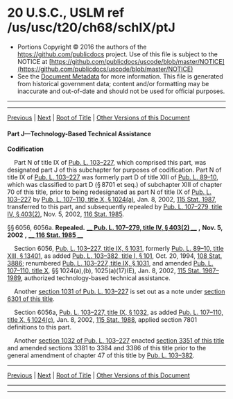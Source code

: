 ---
---

# 20 U.S.C., USLM ref /us/usc/t20/ch68/schIX/ptJ

* Portions Copyright © 2016 the authors of the https://github.com/publicdocs project.
  Use of this file is subject to the NOTICE at [https://github.com/publicdocs/uscode/blob/master/NOTICE](https://github.com/publicdocs/uscode/blob/master/NOTICE)
* See the [Document Metadata](././../../../../../..//README.md) for more information.
  This file is generated from historical government data; content and/or formatting may be inaccurate and out-of-date and should not be used for official purposes.

----------
----------

[Previous](./../../../../../..//us/usc/t20/ch68/schIX/ptI/m__us_usc_t20_ch68_schIX_ptI.md) | [Next](./../../../../../..//us/usc/t20/ch68/schX/m__us_usc_t20_ch68_schX.md) | [Root of Title](./../../../../../../) | [Other Versions of this Document](https://publicdocs.github.io/go/links?ns=uslm&ref=%2Fus%2Fusc%2Ft20%2Fch68%2FschIX%2FptJ)

#### Part J—Technology-Based Technical Assistance

 __Codification__ 

    Part N of title IX of [Pub. L. 103–227][/us/pl/103/227], which comprised this part, was designated part J of this subchapter for purposes of codification. Part N of title IX of [Pub. L. 103–227][/us/pl/103/227] was formerly part D of title XIII of [Pub. L. 89–10][/us/pl/89/10], which was classified to part D (§ 8701 et seq.) of subchapter XIII of chapter 70 of this title, prior to being redesignated as part N of title IX of [Pub. L. 103–227][/us/pl/103/227] by [Pub. L. 107–110, title X, § 1024(a)][/us/pl/107/110/s1024/a], Jan. 8, 2002, [115 Stat. 1987][/us/stat/115/1987], transferred to this part, and subsequently repealed by [Pub. L. 107–279, title IV, § 403(2)][/us/pl/107/279/s403/2], Nov. 5, 2002, [116 Stat. 1985][/us/stat/116/1985].

§§ 6056, 6056a. __Repealed.__  __[__  __Pub. L. 107–279, title IV, § 403(2)__  __][/us/pl/107/279/s403/2]__  __,__  __Nov. 5, 2002__  __,__  __[__  __116 Stat. 1985__  __][/us/stat/116/1985]__ 

    Section 6056, [Pub. L. 103–227, title IX, § 1031][/us/pl/103/227/s1031], formerly [Pub. L. 89–10, title XIII, § 13401][/us/pl/89/10/s13401], as added [Pub. L. 103–382, title I, § 101][/us/pl/103/382/s101], Oct. 20, 1994, [108 Stat. 3886][/us/stat/108/3886]; renumbered [Pub. L. 103–227, title IX, § 1031][/us/pl/103/227/s1031], and amended [Pub. L. 107–110, title X][/us/pl/107/110], §§ 1024(a),(b), 1025(a)(17)(E), Jan. 8, 2002, [115 Stat. 1987–1989][/us/stat/115/1987-1989], authorized technology-based technical assistance.

    Another [section 1031 of Pub. L. 103–227][/us/pl/103/227/s1031] is set out as a note under [section 6301 of this title][/us/usc/t20/s6301].

    Section 6056a, [Pub. L. 103–227, title IX, § 1032][/us/pl/103/227/s1032], as added [Pub. L. 107–110, title X, § 1024(c)][/us/pl/107/110/s1024/c], Jan. 8, 2002, [115 Stat. 1988][/us/stat/115/1988], applied section 7801 definitions to this part.

    Another [section 1032 of Pub. L. 103–227][/us/pl/103/227/s1032] enacted [section 3351 of this title][/us/usc/t20/s3351] and amended sections 3381 to 3384 and 3386 of this title prior to the general amendment of chapter 47 of this title by [Pub. L. 103–382][/us/pl/103/382].

----------

[Previous](./../../../../../..//us/usc/t20/ch68/schIX/ptI/m__us_usc_t20_ch68_schIX_ptI.md) | [Next](./../../../../../..//us/usc/t20/ch68/schX/m__us_usc_t20_ch68_schX.md) | [Root of Title](./../../../../../../) | [Other Versions of this Document](https://publicdocs.github.io/go/links?ns=uslm&ref=%2Fus%2Fusc%2Ft20%2Fch68%2FschIX%2FptJ)

----------
----------

[/us/pl/103/227]: https://publicdocs.github.io/go/links?ns=uslm&ref=%2Fus%2Fpl%2F103%2F227
[/us/pl/103/227]: https://publicdocs.github.io/go/links?ns=uslm&ref=%2Fus%2Fpl%2F103%2F227
[/us/pl/89/10]: https://publicdocs.github.io/go/links?ns=uslm&ref=%2Fus%2Fpl%2F89%2F10
[/us/pl/103/227]: https://publicdocs.github.io/go/links?ns=uslm&ref=%2Fus%2Fpl%2F103%2F227
[/us/pl/107/110/s1024/a]: https://publicdocs.github.io/go/links?ns=uslm&ref=%2Fus%2Fpl%2F107%2F110%2Fs1024%2Fa
[/us/stat/115/1987]: https://publicdocs.github.io/go/links?ns=uslm&ref=%2Fus%2Fstat%2F115%2F1987
[/us/pl/107/279/s403/2]: https://publicdocs.github.io/go/links?ns=uslm&ref=%2Fus%2Fpl%2F107%2F279%2Fs403%2F2
[/us/stat/116/1985]: https://publicdocs.github.io/go/links?ns=uslm&ref=%2Fus%2Fstat%2F116%2F1985
[/us/pl/107/279/s403/2]: https://publicdocs.github.io/go/links?ns=uslm&ref=%2Fus%2Fpl%2F107%2F279%2Fs403%2F2
[/us/stat/116/1985]: https://publicdocs.github.io/go/links?ns=uslm&ref=%2Fus%2Fstat%2F116%2F1985
[/us/pl/103/227/s1031]: https://publicdocs.github.io/go/links?ns=uslm&ref=%2Fus%2Fpl%2F103%2F227%2Fs1031
[/us/pl/89/10/s13401]: https://publicdocs.github.io/go/links?ns=uslm&ref=%2Fus%2Fpl%2F89%2F10%2Fs13401
[/us/pl/103/382/s101]: https://publicdocs.github.io/go/links?ns=uslm&ref=%2Fus%2Fpl%2F103%2F382%2Fs101
[/us/stat/108/3886]: https://publicdocs.github.io/go/links?ns=uslm&ref=%2Fus%2Fstat%2F108%2F3886
[/us/pl/103/227/s1031]: https://publicdocs.github.io/go/links?ns=uslm&ref=%2Fus%2Fpl%2F103%2F227%2Fs1031
[/us/pl/107/110]: https://publicdocs.github.io/go/links?ns=uslm&ref=%2Fus%2Fpl%2F107%2F110
[/us/stat/115/1987-1989]: https://publicdocs.github.io/go/links?ns=uslm&ref=%2Fus%2Fstat%2F115%2F1987-1989
[/us/pl/103/227/s1031]: https://publicdocs.github.io/go/links?ns=uslm&ref=%2Fus%2Fpl%2F103%2F227%2Fs1031
[/us/usc/t20/s6301]: https://publicdocs.github.io/go/links?ns=uslm&ref=%2Fus%2Fusc%2Ft20%2Fs6301
[/us/pl/103/227/s1032]: https://publicdocs.github.io/go/links?ns=uslm&ref=%2Fus%2Fpl%2F103%2F227%2Fs1032
[/us/pl/107/110/s1024/c]: https://publicdocs.github.io/go/links?ns=uslm&ref=%2Fus%2Fpl%2F107%2F110%2Fs1024%2Fc
[/us/stat/115/1988]: https://publicdocs.github.io/go/links?ns=uslm&ref=%2Fus%2Fstat%2F115%2F1988
[/us/pl/103/227/s1032]: https://publicdocs.github.io/go/links?ns=uslm&ref=%2Fus%2Fpl%2F103%2F227%2Fs1032
[/us/usc/t20/s3351]: https://publicdocs.github.io/go/links?ns=uslm&ref=%2Fus%2Fusc%2Ft20%2Fs3351
[/us/pl/103/382]: https://publicdocs.github.io/go/links?ns=uslm&ref=%2Fus%2Fpl%2F103%2F382


